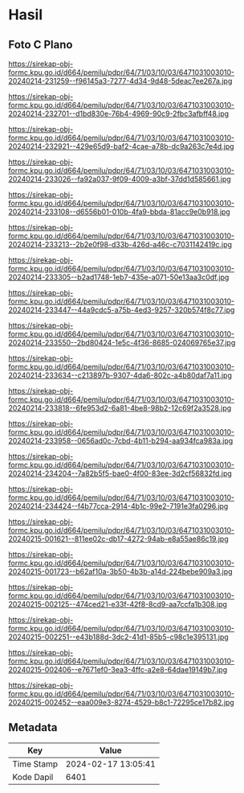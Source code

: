 # Hasil

## Foto C Plano

https://sirekap-obj-formc.kpu.go.id/d664/pemilu/pdpr/64/71/03/10/03/6471031003010-20240214-231259--f96145a3-7277-4d34-9d48-5deac7ee267a.jpg

https://sirekap-obj-formc.kpu.go.id/d664/pemilu/pdpr/64/71/03/10/03/6471031003010-20240214-232701--d1bd830e-76b4-4969-90c9-2fbc3afbff48.jpg

https://sirekap-obj-formc.kpu.go.id/d664/pemilu/pdpr/64/71/03/10/03/6471031003010-20240214-232921--429e65d9-baf2-4cae-a78b-dc9a263c7e4d.jpg

https://sirekap-obj-formc.kpu.go.id/d664/pemilu/pdpr/64/71/03/10/03/6471031003010-20240214-233026--fa92a037-9f09-4009-a3bf-37dd1d585661.jpg

https://sirekap-obj-formc.kpu.go.id/d664/pemilu/pdpr/64/71/03/10/03/6471031003010-20240214-233108--d6556b01-010b-4fa9-bbda-81acc9e0b918.jpg

https://sirekap-obj-formc.kpu.go.id/d664/pemilu/pdpr/64/71/03/10/03/6471031003010-20240214-233213--2b2e0f98-d33b-426d-a46c-c7031142419c.jpg

https://sirekap-obj-formc.kpu.go.id/d664/pemilu/pdpr/64/71/03/10/03/6471031003010-20240214-233305--b2ad1748-1eb7-435e-a071-50e13aa3c0df.jpg

https://sirekap-obj-formc.kpu.go.id/d664/pemilu/pdpr/64/71/03/10/03/6471031003010-20240214-233447--44a9cdc5-a75b-4ed3-9257-320b574f8c77.jpg

https://sirekap-obj-formc.kpu.go.id/d664/pemilu/pdpr/64/71/03/10/03/6471031003010-20240214-233550--2bd80424-1e5c-4f36-8685-024069765e37.jpg

https://sirekap-obj-formc.kpu.go.id/d664/pemilu/pdpr/64/71/03/10/03/6471031003010-20240214-233634--c213897b-9307-4da6-802c-a4b80daf7a11.jpg

https://sirekap-obj-formc.kpu.go.id/d664/pemilu/pdpr/64/71/03/10/03/6471031003010-20240214-233818--6fe953d2-6a81-4be8-98b2-12c69f2a3528.jpg

https://sirekap-obj-formc.kpu.go.id/d664/pemilu/pdpr/64/71/03/10/03/6471031003010-20240214-233958--0656ad0c-7cbd-4b11-b294-aa934fca983a.jpg

https://sirekap-obj-formc.kpu.go.id/d664/pemilu/pdpr/64/71/03/10/03/6471031003010-20240214-234204--7a82b5f5-bae0-4f00-83ee-3d2cf56832fd.jpg

https://sirekap-obj-formc.kpu.go.id/d664/pemilu/pdpr/64/71/03/10/03/6471031003010-20240214-234424--f4b77cca-2914-4b1c-99e2-7191e3fa0296.jpg

https://sirekap-obj-formc.kpu.go.id/d664/pemilu/pdpr/64/71/03/10/03/6471031003010-20240215-001621--811ee02c-db17-4272-94ab-e8a55ae86c19.jpg

https://sirekap-obj-formc.kpu.go.id/d664/pemilu/pdpr/64/71/03/10/03/6471031003010-20240215-001723--b62af10a-3b50-4b3b-a14d-224bebe909a3.jpg

https://sirekap-obj-formc.kpu.go.id/d664/pemilu/pdpr/64/71/03/10/03/6471031003010-20240215-002125--474ced21-e33f-42f8-8cd9-aa7ccfa1b308.jpg

https://sirekap-obj-formc.kpu.go.id/d664/pemilu/pdpr/64/71/03/10/03/6471031003010-20240215-002251--e43b188d-3dc2-41d1-85b5-c98c1e395131.jpg

https://sirekap-obj-formc.kpu.go.id/d664/pemilu/pdpr/64/71/03/10/03/6471031003010-20240215-002406--e7671ef0-3ea3-4ffc-a2e8-64dae19149b7.jpg

https://sirekap-obj-formc.kpu.go.id/d664/pemilu/pdpr/64/71/03/10/03/6471031003010-20240215-002452--eaa009e3-8274-4529-b8c1-72295ce17b82.jpg


## Metadata

| Key        | Value               |
| ---------- | ------------------- |
| Time Stamp | 2024-02-17 13:05:41 |
| Kode Dapil | 6401                |



